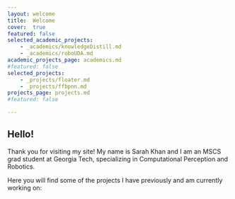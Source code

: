 ```yaml
---
layout: welcome
title:  Welcome
cover:  true
featured: false
selected_academic_projects:
    - _academics/knowledgeDistill.md
    - _academics/roboUDA.md
academic_projects_page: academics.md
#featured: false
selected_projects:
    - _projects/floater.md
    - _projects/ffbpnn.md
projects_page: projects.md
#featured: false

---
```


## Hello!
Thank you for visiting my site!  My name is Sarah Khan and I am an MSCS grad student at Georgia Tech, specializing in Computational Perception and Robotics.  

Here you will find some of the projects I have previously and am currently working on:
<!--projects_academics-->

<!--projects-->


